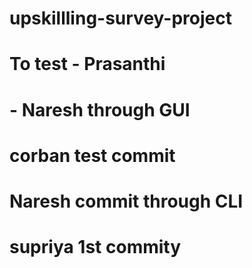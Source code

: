 # upskillling-survey-project
#  To test - Prasanthi
# - Naresh through GUI
# corban test commit
# Naresh commit through CLI
# supriya 1st commity

